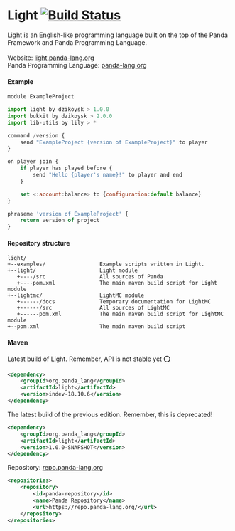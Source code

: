 # Light [![Build Status](https://travis-ci.org/panda-lang/light.svg?branch=master)](https://travis-ci.org/panda-lang/light)

Light is an English-like programming language built on the top of the Panda Framework and Panda Programming Language.
<br>
<br>
Website: [light.panda-lang.org](https://light.panda-lang.org/)
<br>
Panda Programming Language: [panda-lang.org](https://panda-lang.org/)
<br>
#### Example
```javascript
module ExampleProject

import light by dzikoysk > 1.0.0
import bukkit by dzikoysk > 2.0.0
import lib-utils by lily > *

command /version {
    send "ExampleProject {version of ExampleProject}" to player
}

on player join {
    if player has played before {
        send "Hello {player's name}!" to player and end
    }

    set <:account:balance> to {configuration:default balance}
}

phraseme 'version of ExampleProject' {
    return version of project
}
```

#### Repository structure

```
light/
+--examples/                 Example scripts written in Light.
+--light/                    Light module
   +----/src                 All sources of Panda
   +----pom.xml              The main maven build script for Light module
+--lightmc/                  LightMC module
   +------/docs              Temporary documentation for LightMC
   +------/src               All sources of LightMC
   +------pom.xml            The main maven build script for LightMC module
+--pom.xml                   The main maven build script
```

#### Maven

Latest build of Light. Remember, API is not stable yet :o:
```xml
<dependency>
    <groupId>org.panda_lang</groupId>
    <artifactId>light</artifactId>
    <version>indev-18.10.6</version>
</dependency>
```
The latest build of the previous edition. Remember, this is deprecated!
```xml
<dependency>
    <groupId>org.panda_lang</groupId>
    <artifactId>light</artifactId>
    <version>1.0.0-SNAPSHOT</version>
</dependency>
```
Repository: [repo.panda-lang.org](https://repo.panda-lang.org/)
```xml
<repositories>
    <repository>
        <id>panda-repository</id>
        <name>Panda Repository</name>
        <url>https://repo.panda-lang.org/</url>
    </repository>
</repositories>
```
